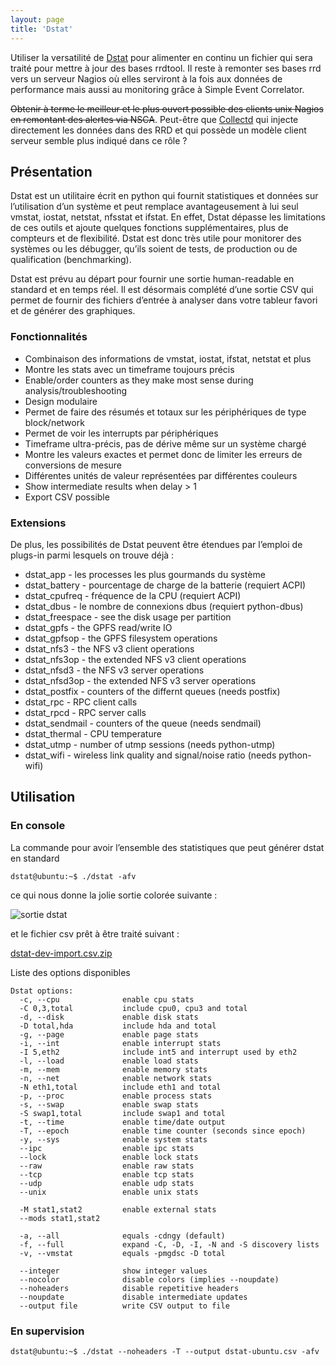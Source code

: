 ```yaml
---
layout: page
title: 'Dstat'
---
```


Utiliser la versatilité de [Dstat](http://dag.wieers.com/home-made/dstat/ "http://dag.wieers.com/home-made/dstat/") pour alimenter en continu un fichier qui sera traité pour mettre à jour des bases rrdtool. Il reste à remonter ses bases rrd vers un serveur Nagios où elles serviront à la fois aux données de performance mais aussi au monitoring grâce à Simple Event Correlator.

~~Obtenir à terme le meilleur et le plus ouvert possible des clients unix Nagios en remontant des alertes via NSCA~~. Peut-être que [Collectd](../nagios/integration/collectd.html "nagios:integration:collectd") qui injecte directement les données dans des RRD et qui possède un modèle client serveur semble plus indiqué dans ce rôle ?

## Présentation

Dstat est un utilitaire écrit en python qui fournit statistiques et données sur l’utilisation d’un système et peut remplace avantageusement à lui seul vmstat, iostat, netstat, nfsstat et ifstat. En effet, Dstat dépasse les limitations de ces outils et ajoute quelques fonctions supplémentaires, plus de compteurs et de flexibilité. Dstat est donc très utile pour monitorer des systèmes ou les débugger, qu’ils soient de tests, de production ou de qualification (benchmarking).

Dstat est prévu au départ pour fournir une sortie human-readable en standard et en temps réel. Il est désormais complété d’une sortie CSV qui permet de fournir des fichiers d’entrée à analyser dans votre tableur favori et de générer des graphiques.

### Fonctionnalités

- Combinaison des informations de vmstat, iostat, ifstat, netstat et plus
- Montre les stats avec un timeframe toujours précis
- Enable/order counters as they make most sense during analysis/troubleshooting
- Design modulaire
- Permet de faire des résumés et totaux sur les périphériques de type block/network
- Permet de voir les interrupts par périphériques
- Timeframe ultra-précis, pas de dérive même sur un système chargé
- Montre les valeurs exactes et permet donc de limiter les erreurs de conversions de mesure
- Différentes unités de valeur représentées par différentes couleurs
- Show intermediate results when delay \> 1
- Export CSV possible

### Extensions

De plus, les possibilités de Dstat peuvent être étendues par l’emploi de
plugs-in parmi lesquels on trouve déjà :

- dstat\_app - les processes les plus gourmands du système
- dstat\_battery - pourcentage de charge de la batterie (requiert ACPI)
- dstat\_cpufreq - fréquence de la CPU (requiert ACPI)
- dstat\_dbus - le nombre de connexions dbus (requiert python-dbus)
- dstat\_freespace - see the disk usage per partition
- dstat\_gpfs - the GPFS read/write IO
- dstat\_gpfsop - the GPFS filesystem operations
- dstat\_nfs3 - the NFS v3 client operations
- dstat\_nfs3op - the extended NFS v3 client operations
- dstat\_nfsd3 - the NFS v3 server operations
- dstat\_nfsd3op - the extended NFS v3 server operations
- dstat\_postfix - counters of the differnt queues (needs postfix)
- dstat\_rpc - RPC client calls
- dstat\_rpcd - RPC server calls
- dstat\_sendmail - counters of the queue (needs sendmail)
- dstat\_thermal - CPU temperature
- dstat\_utmp - number of utmp sessions (needs python-utmp)
- dstat\_wifi - wireless link quality and signal/noise ratio (needs python-wifi)

## Utilisation

### En console

La commande pour avoir l’ensemble des statistiques que peut générer dstat en standard

	dstat@ubuntu:~$ ./dstat -afv

ce qui nous donne la jolie sortie colorée suivante :

![sortie dstat](/assets/media/dstat-full.png@w=600)

et le fichier csv prêt à être traité suivant :

[dstat-dev-import.csv.zip](/assets/media/dstat-dev-import.csv.zip "dstat-dev-import.csv.zip")

Liste des options disponibles

~~~
Dstat options:
  -c, --cpu              enable cpu stats
  -C 0,3,total           include cpu0, cpu3 and total
  -d, --disk             enable disk stats
  -D total,hda           include hda and total
  -g, --page             enable page stats
  -i, --int              enable interrupt stats
  -I 5,eth2              include int5 and interrupt used by eth2
  -l, --load             enable load stats
  -m, --mem              enable memory stats
  -n, --net              enable network stats
  -N eth1,total          include eth1 and total
  -p, --proc             enable process stats
  -s, --swap             enable swap stats
  -S swap1,total         include swap1 and total
  -t, --time             enable time/date output
  -T, --epoch            enable time counter (seconds since epoch)
  -y, --sys              enable system stats
  --ipc                  enable ipc stats
  --lock                 enable lock stats
  --raw                  enable raw stats
  --tcp                  enable tcp stats
  --udp                  enable udp stats
  --unix                 enable unix stats

  -M stat1,stat2         enable external stats
  --mods stat1,stat2

  -a, --all              equals -cdngy (default)
  -f, --full             expand -C, -D, -I, -N and -S discovery lists
  -v, --vmstat           equals -pmgdsc -D total

  --integer              show integer values
  --nocolor              disable colors (implies --noupdate)
  --noheaders            disable repetitive headers
  --noupdate             disable intermediate updates
  --output file          write CSV output to file
~~~

### En supervision

	dstat@ubuntu:~$ ./dstat --noheaders -T --output dstat-ubuntu.csv -afv
